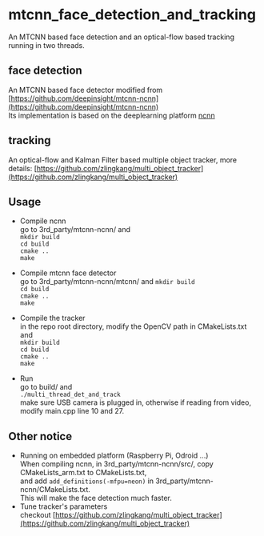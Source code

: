 # mtcnn_face_detection_and_tracking
An MTCNN based face detection and an optical-flow based tracking running in two threads.

## face detection
An MTCNN based face detector modified from [https://github.com/deepinsight/mtcnn-ncnn](https://github.com/deepinsight/mtcnn-ncnn)  
Its implementation is based on the deeplearning platform [ncnn](https://github.com/Tencent/ncnn)

## tracking
An optical-flow and Kalman Filter based multiple object tracker, more details: [https://github.com/zlingkang/multi_object_tracker](https://github.com/zlingkang/multi_object_tracker)

## Usage
* Compile ncnn  
go to 3rd_party/mtcnn-ncnn/ and  
`mkdir build`  
`cd build`  
`cmake ..`  
`make`  
* Compile mtcnn face detector  
go to 3rd_party/mtcnn-ncnn/mtcnn/ and
`mkdir build`  
`cd build`  
`cmake ..`  
`make`  
* Compile the tracker  
in the repo root directory, modify the OpenCV path in CMakeLists.txt and  
`mkdir build`  
`cd build`  
`cmake ..`  
`make`  

* Run  
go to build/ and  
`./multi_thread_det_and_track`  
make sure USB camera is plugged in, otherwise if reading from video, modify main.cpp line 10 and 27.

## Other notice
* Running on embedded platform (Raspberry Pi, Odroid ...)  
When compiling ncnn, in 3rd_party/mtcnn-ncnn/src/, copy CMakeLists_arm.txt to CMakeLists.txt,  
and add `add_definitions(-mfpu=neon)` in 3rd_party/mtcnn-ncnn/CMakeLists.txt.  
This will make the face detection much faster.
* Tune tracker's parameters  
checkout [https://github.com/zlingkang/multi_object_tracker](https://github.com/zlingkang/multi_object_tracker)
